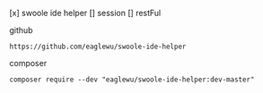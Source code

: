 [x] swoole ide helper
[] session
[] restFul

github

```
https://github.com/eaglewu/swoole-ide-helper
```

composer

```
composer require --dev "eaglewu/swoole-ide-helper:dev-master"
```